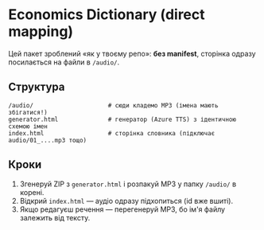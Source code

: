 # Economics Dictionary (direct mapping)

Цей пакет зроблений «як у твоєму репо»: **без manifest**, сторінка одразу посилається на файли в `/audio/`.

## Структура
```
/audio/                     # сюди кладемо MP3 (імена мають збігатися!)
generator.html              # генератор (Azure TTS) з ідентичною схемою імен
index.html                  # сторінка словника (підключає audio/01_....mp3 тощо)
```

## Кроки
1. Згенеруй ZIP з `generator.html` і розпакуй MP3 у папку `/audio/` в корені.
2. Відкрий `index.html` — аудіо одразу підхопиться (id вже вшиті).
3. Якщо редагуєш речення — перегенеруй MP3, бо ім'я файлу залежить від тексту.
